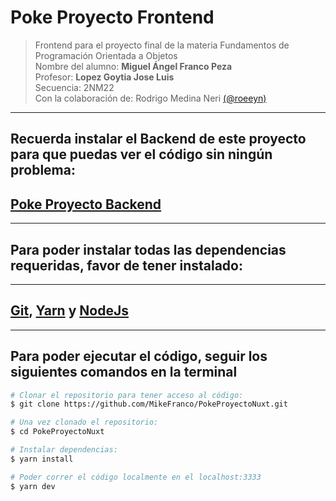 # Poke Proyecto Frontend

> Frontend para el proyecto final de la materia Fundamentos de Programación Orientada a Objetos <br/>
> Nombre del alumno: **Miguel Ángel Franco Peza** <br/>
> Profesor: **Lopez Goytia Jose Luis** <br/>
> Secuencia: 2NM22 <br/>
> Con la colaboración de: Rodrigo Medina Neri [(@roeeyn)](https://github.com/roeeyn)

---

## Recuerda instalar el Backend de este proyecto para que puedas ver el código sin ningún problema: 
## [Poke Proyecto Backend](https://github.com/MikeFranco/PokeProyectoBack)
---

## Para poder instalar todas las dependencias requeridas, favor de tener instalado:

---
## [Git](https://es.atlassian.com/git/tutorials/install-git), [Yarn](https://yarnpkg.com/en/docs/install#debian-stable) y [NodeJs](https://nodejs.org/es/download/package-manager/) 
---

## Para poder ejecutar el código, seguir los siguientes comandos en la terminal


``` bash
# Clonar el repositorio para tener acceso al código:
$ git clone https://github.com/MikeFranco/PokeProyectoNuxt.git

# Una vez clonado el repositorio:
$ cd PokeProyectoNuxt

# Instalar dependencias:
$ yarn install

# Poder correr el código localmente en el localhost:3333
$ yarn dev
```
